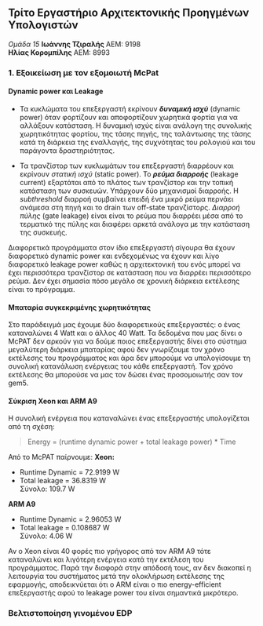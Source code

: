 ## Τρίτο Εργαστήριο Αρχιτεκτονικής Προηγμένων Υπολογιστών  

_Ομάδα 15_
**Ιωάννης Τζιραλής** ΑΕΜ: 9198  
**Ηλίας Κορομπίλης** ΑΕΜ: 8993  

### 1. Εξοικείωση με τον εξομοιωτή McPat  

#### Dynamic power και Leakage  
* Τα κυκλώματα του επεξεργαστή εκρίνουν **_δυναμική ισχύ_** (dynamic power) όταν φορτίζουν και αποφορτίζουν χωρητικά φορτία για να αλλάξουν κατάσταση. Η δυναμική ισχύς είναι ανάλογη της συνολικής χωρητικότητας φορτίου, της τάσης πηγής, της ταλάντωσης της τάσης κατά τη διάρκεια της εναλλαγής, της συχνότητας του ρολογιού και του παράγοντα δραστηριότητας.  

* Τα τρανζίστορ των κυκλωμάτων του επεξεργαστή διαρρέουν και εκρίνουν _στατική ισχύ_ (static power). Το **_ρεύμα διαρροής_** (leakage current) εξαρτάται από το πλάτος των τρανζίστορ και την τοπική κατάσταση των συσκευών. Υπάρχουν δύο μηχανισμοί διαρροής. Η _subthreshold_ διαρροή συμβαίνει επειδή ένα μικρό ρεύμα περνάει ανάμεσα στη πηγή και το drain των off-state τρανζίστορς. _Διαρροή πύλης_ (gate leakage) είναι είναι το ρεύμα που διαρρέει μέσα από το τερματικό της πύλης και διαφέρει αρκετά ανάλογα με την κατάσταση της συσκευής.  

Διαφορετικά προγράμματα στον ίδιο επεξεργαστή σίγουρα θα έχουν διαφορετικό dynamic power και ενδεχομένως να έχουν και λίγο διαφορετικό leakage power καθώς η αρχιτεκτονική του ενός μπορεί να έχει περισσότερα τρανζίστορ σε κατάσταση που να διαρρέει περισσότερο ρεύμα. Δεν έχει σημασία πόσο μεγάλο σε χρονική διάρκεια εκτέλεσης είναι το πρόγραμμα.  

#### Μπαταρία συγκεκριμένης χωρητικότητας  
Στο παράδειγμά μας έχουμε δύο διαφορετικούς επεξεργαστές: ο ένας καταναλώνει 4 Watt και ο άλλος 40 Watt. Τα δεδομένα που μας δίνει ο McPAT δεν αρκούν για να δούμε ποιος επεξεργαστής δίνει στο σύστημα μεγαλύτερη διάρκεια μπαταρίας αφού δεν γνωρίζουμε τον χρόνο εκτέλεσης του προγράμματος και άρα δεν μπορούμε να υπολογίσουμε τη συνολική κατανάλωση ενέργειας του κάθε επεξεργαστή. Τον χρόνο εκτέλεσης θα μπορούσε να μας τον δώσει ένας προσομοιωτής σαν τον gem5.

#### Σύκριση Xeon και ARM A9  
H συνολική ενέργεια που καταναλώνει ένας επεξεργαστής υπολογίζεται από τη σχέση:
> Energy = (runtime dynamic power + total leakage power) * Time  

Από το McPAT παίρνουμε:
**Xeon:**  
* Runtime Dynamic = 72.9199 W
* Total leakage = 36.8319 W  
Σύνολο: 109.7 W

**ARM A9**  
* Runtime Dynamic = 2.96053 W
* Total leakage = 0.108687 W  
Σύνολο: 4.06 W

Αν ο Xeon είναι 40 φορές πιο γρήγορος από τον ARM A9 τότε καταναλώνει και λιγότερη ενέργεια κατά την εκτέλεση του προγράμματος. Παρά την διαφορά στην απόδοσή τους, αν δεν διακοπεί η λειτουργία του συστήματος μετά την ολοκλήρωση εκτέλεσης της εφαρμογής, αποδεικνύεται ότι ο ARM είναι ο πιο energy-efficient επεξεργαστής αφού το leakage power του είναι σημαντικά μικρότερο.  

### Βελτιστοποίηση γινομένου EDP  
